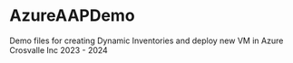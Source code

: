 # AzureAAPDemo
Demo files for creating Dynamic Inventories and deploy new VM in Azure
Crosvalle Inc
2023 - 2024
